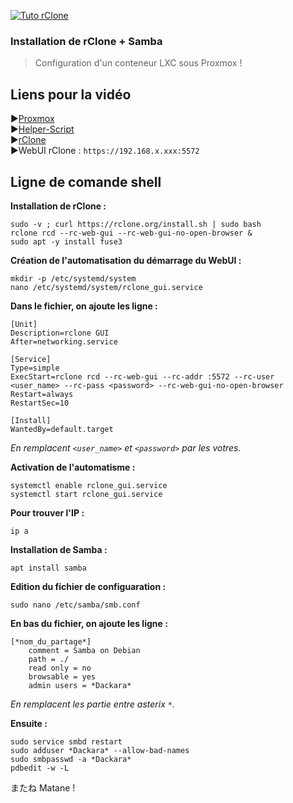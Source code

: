 [![Tuto rClone](https://github.com/user-attachments/assets/459ce645-20ac-4506-9d39-155d4d3b49f4)](https://youtu.be/3vzVOd-yQks)

### Installation de rClone + Samba <br/>
> Configuration d'un conteneur LXC sous Proxmox !


## Liens pour la vidéo

►[Proxmox](https://proxmox.com) <br/>
►[Helper-Script](https://community-scripts.github.io/) <br/>
►[rClone](https://rclone.org/) <br/>
►WebUI rClone : `https://192.168.x.xxx:5572`

## Ligne de comande shell
**Installation de rClone :**
```
sudo -v ; curl https://rclone.org/install.sh | sudo bash
rclone rcd --rc-web-gui --rc-web-gui-no-open-browser & 
sudo apt -y install fuse3
```

**Création de l'automatisation du démarrage du WebUI :**
```
mkdir -p /etc/systemd/system
nano /etc/systemd/system/rclone_gui.service
```

**Dans le fichier, on ajoute les ligne :**
```
[Unit]
Description=rclone GUI
After=networking.service

[Service]
Type=simple
ExecStart=rclone rcd --rc-web-gui --rc-addr :5572 --rc-user <user_name> --rc-pass <password> --rc-web-gui-no-open-browser
Restart=always
RestartSec=10

[Install]
WantedBy=default.target
```
*En remplacent `<user_name>` et  `<password>` par les votres.*

**Activation de l'automatisme :**
```
systemctl enable rclone_gui.service
systemctl start rclone_gui.service
```

**Pour trouver l'IP :**
```
ip a
```

**Installation de Samba :**
```
apt install samba
```

**Edition du fichier de configuaration :**
```
sudo nano /etc/samba/smb.conf
```

**En bas du fichier, on ajoute les ligne :**
```
[*nom_du_partage*]
    comment = Samba on Debian
    path = ./
    read only = no
    browsable = yes
    admin users = *Dackara*
```

*En remplacent les partie entre asterix ```*```.*

**Ensuite :**
```
sudo service smbd restart
sudo adduser *Dackara* --allow-bad-names
sudo smbpasswd -a *Dackara*
pdbedit -w -L
```

またね Matane !
